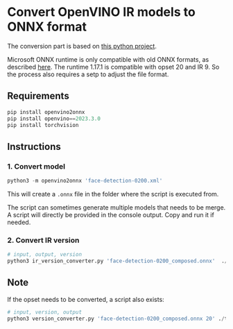 # Convert OpenVINO IR models to ONNX format
The conversion part is based on [this python project](https://github.com/LoSealL/openvino2onnx).

Microsoft ONNX runtime is only compatible with old ONNX formats, as described [here](https://onnxruntime.ai/docs/reference/compatibility.html).
The runtime 1.17.1 is compatible with opset 20 and IR 9. So the process also requires a setp to adjust the file format.

## Requirements
```py
pip install openvino2onnx
pip install openvino==2023.3.0
pip install torchvision
```

## Instructions
### 1. Convert model
```py
python3 -m openvino2onnx 'face-detection-0200.xml'
```

This will create a `.onnx` file in the folder where the script is executed from.

The script can sometimes generate multiple models that needs to be merge. A script will directly be provided in the console output. Copy and run it if needed.


###  2. Convert IR version
```py
# input, output, version
python3 ir_version_converter.py 'face-detection-0200_composed.onnx'  ./test.onnx --target_ir_version 9
```

## Note
If the opset needs to be converted, a script also exists:
```py
# input, version, output
python3 version_converter.py 'face-detection-0200_composed.onnx 20' ./test.onnx
```